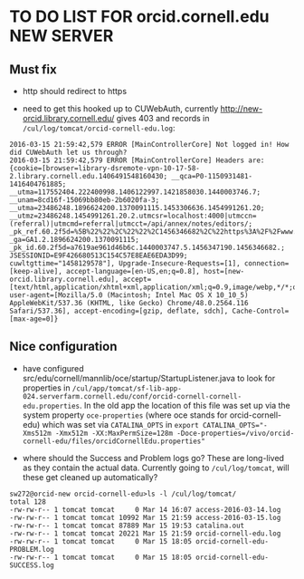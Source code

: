 # TO DO LIST FOR orcid.cornell.edu NEW SERVER

## Must fix

  * http should redirect to https

  * need to get this hooked up to CUWebAuth, currently <http://new-orcid.library.cornell.edu/> gives 403 and records in `/cul/log/tomcat/orcid-cornell-edu.log`:

```
2016-03-15 21:59:42,579 ERROR [MainControllerCore] Not logged in! How did CUWebAuth let us through?
2016-03-15 21:59:42,579 ERROR [MainControllerCore] Headers are: {cookie=[browser=library-dsremote-vpn-10-17-58-2.library.cornell.edu.1406491548160430; __qca=P0-1150931481-1416404761885; __utma=117552404.222400998.1406122997.1421858030.1440003746.7; __unam=8cd16f-15069bb80eb-2b6020fa-3; __utma=23486248.1896624200.1370091115.1453306636.1454991261.20; __utmz=23486248.1454991261.20.2.utmcsr=localhost:4000|utmccn=(referral)|utmcmd=referral|utmcct=/api/annex/notes/editors/; _pk_ref.60.2f5d=%5B%22%22%2C%22%22%2C1456346682%2C%22https%3A%2F%2Fwww.google.com%2F%22%5D; _ga=GA1.2.1896624200.1370091115; _pk_id.60.2f5d=a7619ae961d46b6c.1440003747.5.1456347190.1456346682.; JSESSIONID=E9F426680513C154C57E8EAE6EDA3D99; cuwltgttime="1458129578"], Upgrade-Insecure-Requests=[1], connection=[keep-alive], accept-language=[en-US,en;q=0.8], host=[new-orcid.library.cornell.edu], accept=[text/html,application/xhtml+xml,application/xml;q=0.9,image/webp,*/*;q=0.8], user-agent=[Mozilla/5.0 (Macintosh; Intel Mac OS X 10_10_5) AppleWebKit/537.36 (KHTML, like Gecko) Chrome/48.0.2564.116 Safari/537.36], accept-encoding=[gzip, deflate, sdch], Cache-Control=[max-age=0]}
```

## Nice configuration

  * have configured src/edu/cornell/mannlib/oce/startup/StartupListener.java to look for properties in `/cul/app/tomcat/sf-lib-app-024.serverfarm.cornell.edu/conf/orcid-cornell-cornell-edu.properties`. In the old app the location of this file was set up via the system property `oce-properties` (where oce stands for orcid-cornell-edu) which was set via `CATALINA_OPTS` in `export CATALINA_OPTS="-Xms512m -Xmx512m -XX:MaxPermSize=128m -Doce-properties=/vivo/orcid-cornell-edu/files/orcidCornellEdu.properties"`

  * where should the Success and Problem logs go? These are long-lived as they contain the actual data. Currently going to `/cul/log/tomcat`, will these get cleaned up automatically?

```
sw272@orcid-new orcid-cornell-edu>ls -l /cul/log/tomcat/
total 128
-rw-rw-r-- 1 tomcat tomcat     0 Mar 14 16:07 access-2016-03-14.log
-rw-rw-r-- 1 tomcat tomcat 10992 Mar 15 21:59 access-2016-03-15.log
-rw-rw-r-- 1 tomcat tomcat 87889 Mar 15 19:53 catalina.out
-rw-rw-r-- 1 tomcat tomcat 20221 Mar 15 21:59 orcid-cornell-edu.log
-rw-rw-r-- 1 tomcat tomcat     0 Mar 15 18:05 orcid-cornell-edu-PROBLEM.log
-rw-rw-r-- 1 tomcat tomcat     0 Mar 15 18:05 orcid-cornell-edu-SUCCESS.log
```
